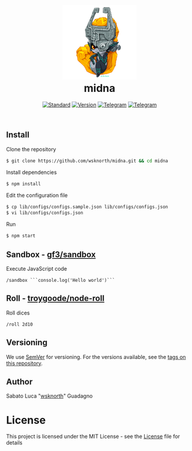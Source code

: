 <h1 align="center">
  <img width="200px" src="./images/midna.png_large"/>
  <br/>midna
</h1>

<p align="center">
  <a href="https://github.com/standard/standard"><img src="https://img.shields.io/badge/Code_style-Standard-green.svg?style=for-the-badge" alt="Standard"></a>
  <a href="#"><img src="https://img.shields.io/badge/Version-0.1.2-blue.svg?style=for-the-badge" alt="Version"></a>
  <a href="https://t.me/midnabot"><img src="https://img.shields.io/badge/Telegram-midnabot-blue.svg?style=for-the-badge" alt="Telegram"></a>
  <a href="https://t.me/midnadevbot"><img src="https://img.shields.io/badge/Telegram-midnadevbot-blue.svg?style=for-the-badge" alt="Telegram"></a>
</p>

<br/>

## Install

Clone the repository
```bash
$ git clone https://github.com/wsknorth/midna.git && cd midna
```

Install dependencies
```bash
$ npm install
```

Edit the configuration file
```bash
$ cp lib/configs/configs.sample.json lib/configs/configs.json
$ vi lib/configs/configs.json
```

Run
```bash
$ npm start
```

## Sandbox - [gf3/sandbox](https://github.com/gf3/sandbox)

Execute JavaScript code
```
/sandbox ```console.log('Hello world')```
```

## Roll - [troygoode/node-roll](https://github.com/troygoode/node-roll)

Roll dices
```
/roll 2d10
```

## Versioning
We use [SemVer](http://semver.org/) for versioning. For the versions available, see the [tags on this repository](https://github.com/wsknorth/midna/tags).

## Author
Sabato Luca "[wsknorth](https://github.com/wsknorth)" Guadagno

# License
This project is licensed under the MIT License - see the [License](License) file for details
